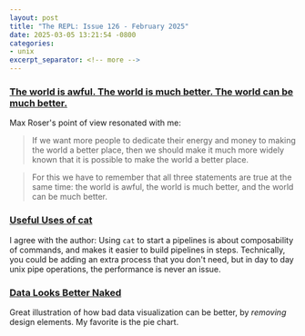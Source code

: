 ```yaml
---
layout: post
title: "The REPL: Issue 126 - February 2025"
date: 2025-03-05 13:21:54 -0800
categories:
- unix
excerpt_separator: <!-- more -->
---
```


### [The world is awful. The world is much better. The world can be much better.](https://ourworldindata.org/much-better-awful-can-be-better)

Max Roser's point of view resonated with me:

> If we want more people to dedicate their energy and money to making the world a better place, then we should make it much more widely known that it is possible to make the world a better place.

> For this we have to remember that all three statements are true at the same time: the world is awful, the world is much better, and the world can be much better.

### [Useful Uses of cat](https://two-wrongs.com/useful-uses-of-cat)

I agree with the author: Using `cat` to start a pipelines is about composability of commands, and makes it easier to build pipelines in steps. Technically, you could be adding an extra process that you don't need, but in day to day unix pipe operations, the performance is never an issue.

### [Data Looks Better Naked](https://www.darkhorseanalytics.com/portfolio-data-looks-better-naked)

Great illustration of how bad data visualization can be better, by *removing* design elements. My favorite is the pie chart.
